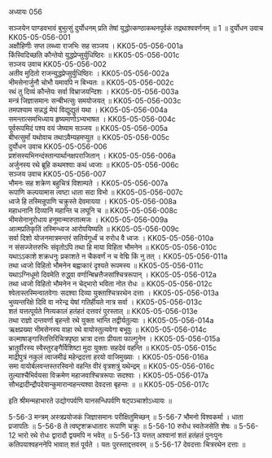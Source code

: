 अध्यायः 056

सञ्जयेन पाण्डवभावं बुभुत्सुं दुर्योधनम् प्रति तेषां युद्धोत्कण्ठाकथनपूर्वकं तद्रथाश्ववर्णनम् ॥ 1 ॥
दुर्योधन उवाच 	KK05-05-056-001  
अक्षौहिणीः सप्त लब्ध्वा राजभिः सह सञ्जय ।	KK05-05-056-001a  
किंस्विदिच्छति कौन्तेयो युद्धप्रेप्सुर्युधिष्ठिरः ॥	KK05-05-056-001c  
सञ्जय उवाच 	KK05-05-056-002  
अतीव मुदितो राजन्युद्धप्रेप्सुर्युधिष्ठिरः ।	KK05-05-056-002a  
भीमसेनार्जुनौ चोभौ यमावपि न बिभ्यतः ॥	KK05-05-056-002c  
रथं तु दिव्यं कौन्तेयः सर्वा विभ्राजयन्दिशः ।	KK05-05-056-003a  
मन्त्रं जिज्ञासमानः सन्बीभत्सुः समयोजयत् ॥	KK05-05-056-003c  
तमपश्याम सन्नद्धं मेघं विद्युद्युतं यथा ।	KK05-05-056-004a  
समन्तात्समभिध्याय हृष्यमाणोऽभ्यभाषत ।	KK05-05-056-004c  
पूर्वरूपमिदं पश्य वयं जेष्याम सञ्जय ॥	KK05-05-056-005a  
बीभत्सुर्मां यथोवाच तथाऽवैम्यहमप्युत ॥	KK05-05-056-005c  
दुर्योधन उवाच 	KK05-05-056-006  
प्रशंसस्यभिनन्दंस्तान्पार्थानक्षपराजितान् ।	KK05-05-056-006a  
अर्जुनस्य रथे ब्रूहि कथमश्वाः कथं ध्वजाः ॥	KK05-05-056-006c  
सञ्जय उवाच 	KK05-05-056-007  
भौमनः सह शक्रेण बहुचित्रं विशाम्पते ।	KK05-05-056-007a  
रूपाणि कल्पयामास त्वष्टा धाता सदा विभो ॥	KK05-05-056-007c  
ध्वजे हि तस्मिन्रूपाणि चक्रुस्ते देवमायया ।	KK05-05-056-008a  
महाधनानि दिव्यानि महान्ति च लघूनि च ॥	KK05-05-056-008c  
भीमसेनानुरोधाय हनूमान्मारुतात्मजः ।	KK05-05-056-009a  
आत्मप्रतिकृतिं तस्मिन्ध्वज आरोपयिष्यति ॥	KK05-05-056-009c  
सर्वा दिशो योजनमात्रमन्तरं सतिर्यगूर्ध्वं च रुरोध वै ध्वजः ।	KK05-05-056-010a  
न संसज्जेत्तरुभिः संवृतोऽपि तथा हि माया विहिता भौमनेन ॥	KK05-05-056-010c  
यथाऽऽकाशे शक्रधनुः प्रकाशते न चैकवर्णं न च वेद्मि किं नु तत् ।	KK05-05-056-011a  
तथा ध्वजो विहितो भौमनेन बह्वाकारं दृश्यते रूपमस्य ॥	KK05-05-056-011c  
यथाऽग्निधूमो दिवमेति रुद्ध्वा वर्णान्बिभ्रत्तैजसांश्चित्ररूपान् ।	KK05-05-056-012a  
तथा ध्वजो विहितो भौमनेन न चेद्भारो भविता नोत रोधः ॥	KK05-05-056-012c  
श्वेतास्तस्मिन्वातवेगाः सदश्वा दिव्या युक्ताश्चित्ररथेन दत्ताः ।	KK05-05-056-013a  
भुव्यन्तरिक्षे दिवि वा नरेन्द्र येषां गतिर्हीयते नात्र सर्वा ।	KK05-05-056-013c  
शतं यत्तत्पूर्यते नित्यकालं हतंहतं दत्तवरं पुरस्तात् ॥	KK05-05-056-013e  
तथा राज्ञो दन्तवर्णा बृहन्तो रथे युक्ता भान्ति तद्वीर्यतुल्याः ।	KK05-05-056-014a  
ऋक्षप्रख्या भीमसेनस्य वाहा रथे वायोस्तुल्यवेगा बभूवुः ॥	KK05-05-056-014c  
कल्माषाङ्गास्तित्तिरिचित्रपृष्ठा भ्रात्रा दत्ताः प्रीयता फाल्गुनेन ।	KK05-05-056-015a  
भ्रातुर्वीरस्य स्वैस्तुरङ्गैर्विशिष्टा मुदा युक्ताः सहदेवं वहन्ति ॥	KK05-05-056-015c  
माद्रीपुत्रं नकुलं त्वाजमीढं महेन्द्रदत्ता हरयो वाजिमुख्याः ।	KK05-05-056-016a  
समा वायोर्बलवन्तस्तरस्विनो वहन्ति वीरं वृत्रशत्रुं यथेन्द्रम्  ॥	KK05-05-056-016c  
तुल्याश्चैभिर्वयसा विक्रमेण महाजवाश्चित्ररूपाः सदश्वाः ।	KK05-05-056-017a  
सौभद्रादीन्द्रौपदेयान्कुमारान्वहन्त्यश्वा देवदत्ता बृहन्तः ॥ ॥	KK05-05-056-017c  

इति श्रीमन्महाभारते उद्योगपर्वणि यानसन्धिपर्वणि षट्पञ्चाशोऽध्यायः ॥

5-56-3 मन्त्रम् अस्त्रप्रयोजकं जिज्ञासमानः परीक्षितुमिच्छन् ॥ 5-56-7 भौमनो विश्वकर्मा । धाता प्रजापतिः ॥ 5-56-8 ते त्वष्टृशक्रधातारः रूपाणि चक्रुः ॥ 5-56-10 रुरोध स्वतेजसेति शेषः ॥ 5-56-12 भारो रथे रोधः द्वारादौ द्वयमपि न भवेत् ॥ 5-56-13 यत्तत् अश्वानां शतं हतंहतं पुनःपुनः कतिपयाश्वहननेपि भावात् शतं पूर्यते । यतः पुरस्ताद्दत्तवरम् ॥ 5-56-17 देवदत्ताः चित्ररथेन दत्ताः ॥
